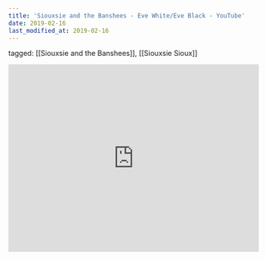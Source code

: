 ```yaml
---
title: 'Siouxsie and the Banshees - Eve White/Eve Black - YouTube'
date: 2019-02-16
last_modified_at: 2019-02-16
---
```

tagged: [[Siouxsie and the Banshees]], [[Siouxsie Sioux]]
<iframe allow="accelerometer; autoplay; clipboard-write; encrypted-media; gyroscope; picture-in-picture" allowfullscreen="" frameborder="0" height="375" id="youtube_iframe" src="https://www.youtube.com/embed/BLhJm_87kQc?feature=oembed&amp;enablejsapi=1&amp;origin=https://safe.txmblr.com&amp;wmode=opaque" width="500"></iframe>